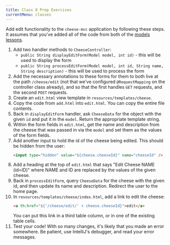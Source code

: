 ```yaml
---
title: Class 8 Prep Exercises
currentMenu: classes
---
```


Add edit functionality to the `cheese-mvc` application by following these steps. It assumes that you've added all of the code from both of the [models lessons](../../videos/).

1. Add two handler methods to `CheeseController`:
    - `public String displayEditForm(Model model, int id)` - this will be used to display the form
    - `public String processEditForm(Model model, int id, String name, String description)` - this will be used to process the form
1. Add the necessary annotations to these forms for them to both live at the path `/cheese/edit` (not that we've configured `@RequestMapping` on the controller class already), and so that the first handles `GET` requests, and the second `POST` requests.
1. Create an `edit.html` view template in `resources/templates/cheese`.
1. Copy the code from `add.html` into `edit.html`. You can copy the entire file contents.
1. Back in `displayEditForm` handler, ask `CheeseData` for the object with the given `id` and put it in the `model`. Return the appropriate template string.
1. Within the form fields in `edit.html`, get the name and description from the cheese that was passed in via the `model` and set them as the values of the form fields.
1. Add another input to hold the id of the cheese being edited. This should be hidden from the user:
    ```html
    <input type="hidden" value="${cheese.cheeseId}" name="cheeseId" />
    ```
1. Add a heading at the top of `edit.html` that says "Edit Cheese NAME (id=ID)" where NAME and ID are replaced by the values of the given cheese.
1. Back in `processEditForm`, query `CheeseData` for the cheese with the given id, and then update its name and description. Redirect the user to the home page.
1. In `resources/templates/cheese/index.html`, add a link to edit the cheese:
    ```html
    <a th:href="${'/cheese/edit/' + cheese.cheeseId}">edit</a>
    ```
    You can put this link in a third table column, or in one of the existing table cells.
1. Test your code! With so many changes, it's likely that you made an error somewhere. Be patient, use IntelliJ's debugger, and read your error messages.
